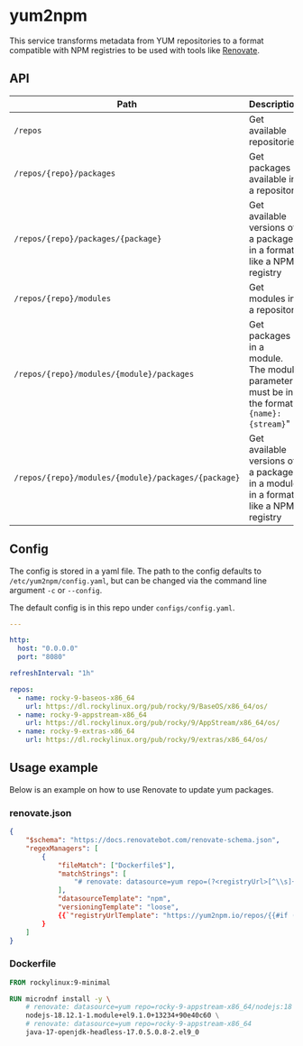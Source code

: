 # yum2npm

This service transforms metadata from YUM repositories to a
format compatible with NPM registries to be used with tools
like [Renovate](https://github.com/renovatebot/renovate).

## API

| Path | Description |
|---|---|
| `/repos` | Get available repositories |
| `/repos/{repo}/packages` | Get packages available in a repository |
| `/repos/{repo}/packages/{package}` | Get available versions of a package in a format like a NPM registry |
| `/repos/{repo}/modules` | Get modules in a repository |
| `/repos/{repo}/modules/{module}/packages` | Get packages in a module. The module parameter must be in the format "`{name}:{stream}`" |
| `/repos/{repo}/modules/{module}/packages/{package}` | Get available versions of a package in a module in a format like a NPM registry |

## Config

The config is stored in a yaml file. The path to the config defaults to `/etc/yum2npm/config.yaml`,
but can be changed via the command line argument `-c` or `--config`.

The default config is in this repo under `configs/config.yaml`.

```yaml
---

http:
  host: "0.0.0.0"
  port: "8080"

refreshInterval: "1h"

repos:
  - name: rocky-9-baseos-x86_64
    url: https://dl.rockylinux.org/pub/rocky/9/BaseOS/x86_64/os/
  - name: rocky-9-appstream-x86_64
    url: https://dl.rockylinux.org/pub/rocky/9/AppStream/x86_64/os/
  - name: rocky-9-extras-x86_64
    url: https://dl.rockylinux.org/pub/rocky/9/extras/x86_64/os/
```

## Usage example

Below is an example on how to use Renovate to update yum packages.

### renovate.json

```json
{
    "$schema": "https://docs.renovatebot.com/renovate-schema.json",
    "regexManagers": [
        {
            "fileMatch": ["Dockerfile$"],
            "matchStrings": [
                "# renovate: datasource=yum repo=(?<registryUrl>[^\\s]+)\\s+(?<depName>[^\\s]+)-(?<currentValue>[^\\s-]+-[^\\s-]+)"
            ],
            "datasourceTemplate": "npm",
            "versioningTemplate": "loose",
            {{`"registryUrlTemplate": "https://yum2npm.io/repos/{{#if (containsString registryUrl '/')}}{{{replace '/' '/modules/' registryUrl}}}{{else}}{{registryUrl}}{{/if}}/packages"`}}
        }
    ]
}
```

### Dockerfile

```Dockerfile
FROM rockylinux:9-minimal

RUN microdnf install -y \
    # renovate: datasource=yum repo=rocky-9-appstream-x86_64/nodejs:18
    nodejs-18.12.1-1.module+el9.1.0+13234+90e40c60 \
    # renovate: datasource=yum repo=rocky-9-appstream-x86_64
    java-17-openjdk-headless-17.0.5.0.8-2.el9_0
```
